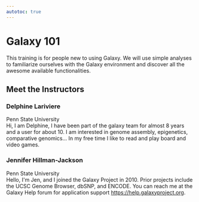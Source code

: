 ```yaml
---
autotoc: true
---
```


<slot name="/events/gcc2024/header" />
<div class="text-center">

# Galaxy 101

</div>

This training is for people new to using Galaxy. We will use simple analyses to familiarize ourselves with the Galaxy environment and discover all the awesome available functionalities.

## Meet the Instructors

### Delphine Lariviere

Penn State University <br>
Hi, I am Delphine, I have been part of the galaxy team for almost 8 years and a user for about 10. I am interested in genome assembly, epigenetics, comparative genomics... In my free time I like to read and play board and video games.

### Jennifer Hillman-Jackson

Penn State University <br>
Hello, I'm Jen, and I joined the Galaxy Project in 2010. Prior projects include the UCSC Genome Browser, dbSNP, and ENCODE. You can reach me at the Galaxy Help forum for application support https://help.galaxyproject.org.
